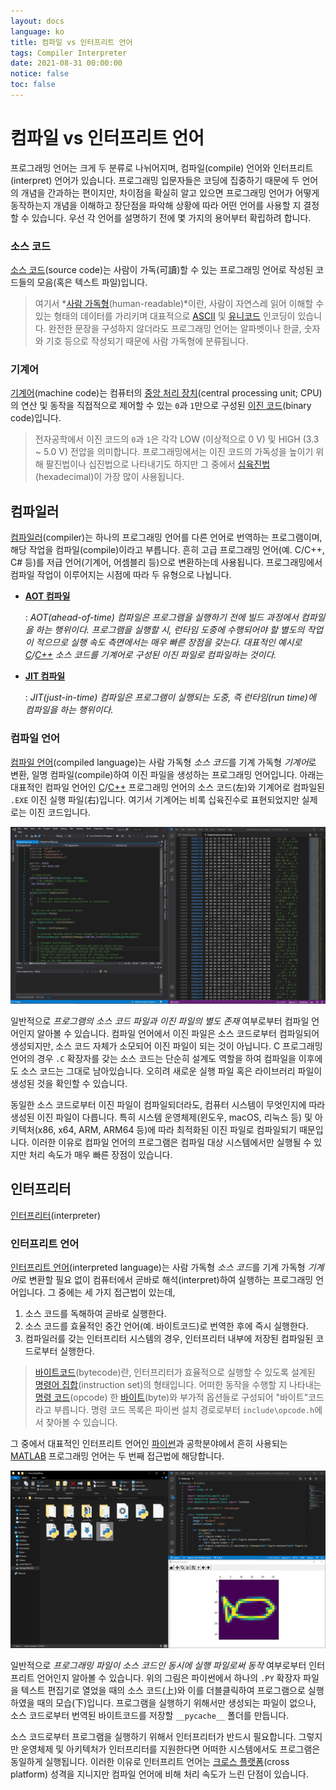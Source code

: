 ```yaml
---
layout: docs
language: ko
title: 컴파일 vs 인터프리트 언어
tags: Compiler Interpreter
date: 2021-08-31 00:00:00
notice: false
toc: false
---
```

# 컴파일 vs 인터프리트 언어
프로그래밍 언어는 크게 두 분류로 나뉘어지며, 컴파일(compile) 언어와 인터프리트(interpret) 언어가 있습니다. 프로그래밍 입문자들은 코딩에 집중하기 때문에 두 언어의 개념을 간과하는 편이지만, 차이점을 확실히 알고 있으면 프로그래밍 언어가 어떻게 동작하는지 개념을 이해하고 장단점을 파악해 상황에 따라 어떤 언어를 사용할 지 결정할 수 있습니다. 우선 각 언어를 설명하기 전에 몇 가지의 용어부터 확립하려 합니다.

### 소스 코드
[소스 코드](https://ko.wikipedia.org/wiki/소스_코드)(source code)는 사람이 가독(可讀)할 수 있는 프로그래밍 언어로 작성된 코드들의 모음(혹은 텍스트 파일)입니다.

> 여기서 *[사람 가독형](https://ko.wikipedia.org/wiki/인간이_읽을_수_있는_매체)(human-readable)*이란, 사람이 자연스레 읽어 이해할 수 있는 형태의 데이터를 가리키며 대표적으로 [ASCII](https://ko.wikipedia.org/wiki/ASCII) 및 [유니코드](https://ko.wikipedia.org/wiki/유니코드) 인코딩이 있습니다. 완전한 문장을 구성하지 않더라도 프로그래밍 언어는 알파벳이나 한글, 숫자와 기호 등으로 작성되기 때문에 사람 가독형에 분류됩니다.

### 기계어
[기계어](https://ko.wikipedia.org/wiki/기계어)(machine code)는 컴퓨터의 [중앙 처리 장치](https://ko.wikipedia.org/wiki/중앙_처리_장치)(central processing unit; CPU)의 연산 및 동작을 직접적으로 제어할 수 있는 `0`과 `1`만으로 구성된 [이진 코드](https://ko.wikipedia.org/wiki/이진_코드)(binary code)입니다.

> 전자공학에서 이진 코드의 `0`과 `1`은 각각 LOW (이상적으로 0 V) 및 HIGH (3.3 ~ 5.0 V) 전압을 의미합니다. 프로그래밍에서는 이진 코드의 가독성을 높이기 위해 팔진법이나 십진법으로 나타내기도 하지만 그 중에서 [십육진법](https://ko.wikipedia.org/wiki/십육진법)(hexadecimal)이 가장 많이 사용됩니다.

## 컴파일러
[컴파일러](https://ko.wikipedia.org/wiki/컴파일러)(compiler)는 하나의 프로그래밍 언어를 다른 언어로 번역하는 프로그램이며, 해당 작업을 컴파일(compile)이라고 부릅니다. 흔히 고급 프로그래밍 언어(예. C/C++, C# 등)를 저급 언어(기계어, 어셈블리 등)으로 변환하는데 사용됩니다. 프로그래밍에서 컴파일 작업이 이루어지는 시점에 따라 두 유형으로 나뉩니다.

* **[AOT 컴파일](https://ko.wikipedia.org/wiki/AOT_컴파일)**

    : *AOT(ahead-of-time) 컴파일은 프로그램을 실행하기 전에 빌드 과정에서 컴파일을 하는 행위이다. 프로그램을 실행할 시, 런타임 도중에 수행되어야 할 별도의 작업이 적으므로 실행 속도 측면에서는 매우 빠른 장점을 갖는다. 대표적인 예시로 [C](/docs/ko.C)/[C++](/docs/ko.Cpp) 소스 코드를 기계어로 구성된 이진 파일로 컴파일하는 것이다.*

* **[JIT 컴파일](https://ko.wikipedia.org/wiki/JIT_컴파일)**

    : *JIT(just-in-time) 컴파일은 프로그램이 실행되는 도중, 즉 런타임(run time)에 컴파일을 하는 행위이다.*

### 컴파일 언어
[컴파일 언어](https://ko.wikipedia.org/wiki/컴파일_언어)(compiled language)는 사람 가독형 *소스 코드*를 기계 가독형 *기계어*로 변환, 일명 컴파일(compile)하여 이진 파일을 생성하는 프로그래밍 언어입니다. 아래는 대표적인 컴파일 언어인 [C](/docs/ko.C)/[C++](/docs/ko.Cpp) 프로그래밍 언어의 소스 코드(左)와 기계어로 컴파일된 `.EXE` 이진 실행 파일(右)입니다. 여기서 기계어는 비록 십육진수로 표현되었지만 실제로는 이진 코드입니다.

![컴파일 언어의 소스 코드와 실행 파일](/images/blog/compiler_vs_interpreter/programming_lang_compile.png)

일반적으로 *프로그램의 소스 코드 파일과 이진 파일의 별도 존재* 여부로부터 컴파일 언어인지 알아볼 수 있습니다. 컴파일 언어에서 이진 파일은 소스 코드로부터 컴파일되어 생성되지만, 소스 코드 자체가 소모되어 이진 파일이 되는 것이 아닙니다. C 프로그래밍 언어의 경우 `.C` 확장자를 갖는 소스 코드는 단순히 설계도 역할을 하여 컴파일을 이후에도 소스 코드는 그대로 남아있습니다. 오히려 새로운 실행 파일 혹은 라이브러리 파일이 생성된 것을 확인할 수 있습니다.

동일한 소스 코드로부터 이진 파일이 컴파일되더라도, 컴퓨터 시스템이 무엇인지에 따라 생성된 이진 파일이 다릅니다. 특히 시스템 운영체제(윈도우, macOS, 리눅스 등) 및 아키텍처(x86, x64, ARM, ARM64 등)에 따라 최적화된 이진 파일로 컴파일되기 때문입니다. 이러한 이유로 컴파일 언어의 프로그램은 컴파일 대상 시스템에서만 실행될 수 있지만 처리 속도가 매우 빠른 장점이 있습니다.

## 인터프리터
[인터프리터](https://ko.wikipedia.org/wiki/인터프리터)(interpreter)

### 인터프리트 언어
[인터프리트 언어](https://ko.wikipedia.org/wiki/인터프리트_언어)(interpreted language)는 사람 가독형 *소스 코드*를 기계 가독형 *기계어*로 변환할 필요 없이 컴퓨터에서 곧바로 해석(interpret)하여 실행하는 프로그래밍 언어입니다. 그 중에는 세 가지 접근법이 있는데,

1. 소스 코드를 독해하여 곧바로 실행한다.
2. 소스 코드를 효율적인 중간 언어(예. 바이트코드)로 번역한 후에 즉시 실행한다.
3. 컴파일러를 갖는 인터프리터 시스템의 경우, 인터프리터 내부에 저장된 컴파일된 코드로부터 실행한다.

> [바이트코드](https://ko.wikipedia.org/wiki/바이트코드)(bytecode)란, 인터프리터가 효율적으로 실행할 수 있도록 설계된 [명령어 집합](https://ko.wikipedia.org/wiki/명령어_집합)(instruction set)의 형태입니다. 어떠한 동작을 수행할 지 나타내는 [명령 코드](https://ko.wikipedia.org/wiki/명령_코드)(opcode) 한 [바이트](https://ko.wikipedia.org/wiki/바이트)(byte)와 부가적 옵션들로 구성되어 "바이트"코드라고 부릅니다. 명령 코드 목록은 파이썬 설치 경로로부터 `include\opcode.h`에서 찾아볼 수 있습니다.

그 중에서 대표적인 인터프리트 언어인 [파이썬](/docs/ko.Python)과 공학분야에서 흔히 사용되는 [MATLAB](/docs/ko.MATLAB) 프로그래밍 언어는 두 번째 접근법에 해당합니다.

![인터프리터 언어의 소스 코드와 실행 파일](/images/blog/compiler_vs_interpreter/programming_lang_interpret.png)

일반적으로 *프로그래밍 파일이 소스 코드인 동시에 실행 파일로써 동작* 여부로부터 인터프리트 언어인지 알아볼 수 있습니다. 위의 그림은 파이썬에서 하나의 `.PY` 확장자 파일을 텍스트 편집기로 열었을 때의 소스 코드(上)와 이를 더블클릭하여 프로그램으로 실행하였을 때의 모습(下)입니다. 프로그램을 실행하기 위해서만 생성되는 파일이 없으나, 소스 코드로부터 번역된 바이트코드를 저장할 `__pycache__` 폴더를 만듭니다.

소스 코드로부터 프로그램을 실행하기 위해서 인터프리터가 반드시 필요합니다. 그렇지만 운영체제 및 아키텍처가 인터프리터를 지원한다면 어떠한 시스템에서도 프로그램은 동일하게 실행됩니다. 이러한 이유로 인터프리트 언어는 [크로스 플랫폼](https://ko.wikipedia.org/wiki/크로스_플랫폼)(cross platform) 성격을 지니지만 컴파일 언어에 비해 처리 속도가 느린 단점이 있습니다.
